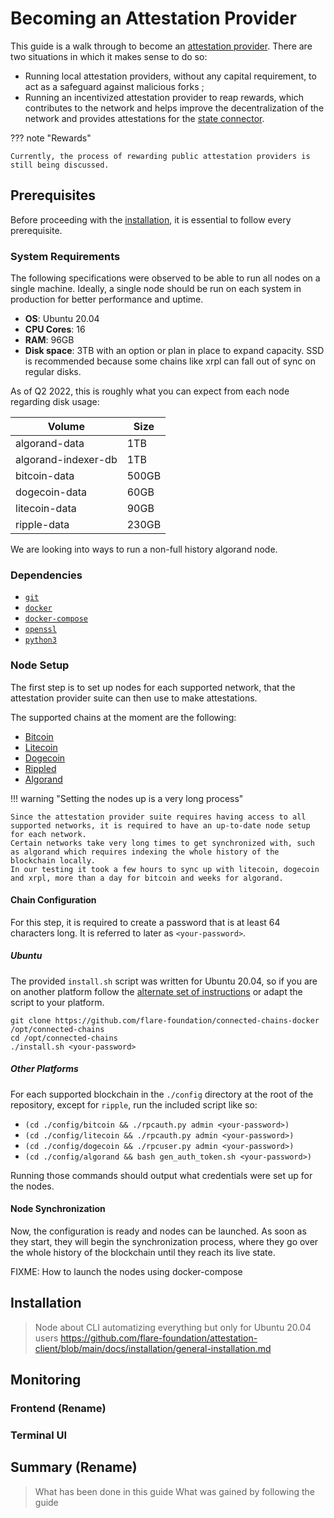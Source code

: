 # Becoming an Attestation Provider

This guide is a walk through to become an [attestation provider](#attestation-provider).
There are two situations in which it makes sense to do so:

* Running local attestation providers, without any capital requirement, to act as a safeguard against malicious forks ;
* Running an incentivized attestation provider to reap rewards, which contributes to the network and helps improve the decentralization of the network and provides attestations for the [state connector](#state-connector).

??? note "Rewards"

    Currently, the process of rewarding public attestation providers is still being discussed.

## Prerequisites

Before proceeding with the [installation](#installation), it is essential to follow every prerequisite.

### System Requirements

The following specifications were observed to be able to run all nodes on a single machine.
Ideally, a single node should be run on each system in production for better performance and uptime.

* **OS**: Ubuntu 20.04
* **CPU Cores**: 16
* **RAM**: 96GB
* **Disk space**: 3TB with an option or plan in place to expand capacity. SSD is recommended because some chains like xrpl can fall out of sync on regular disks.

As of Q2 2022, this is roughly what you can expect from each node regarding disk usage:

| Volume              | Size  |
|---------------------|-------|
| algorand-data       | 1TB   |
| algorand-indexer-db | 1TB   |
| bitcoin-data        | 500GB |
| dogecoin-data       | 60GB  |
| litecoin-data       | 90GB  |
| ripple-data         | 230GB |

We are looking into ways to run a non-full history algorand node.

### Dependencies

* [`git`](https://git-scm.com/book/en/v2/Getting-Started-Installing-Git)
* [`docker`](https://docs.docker.com/get-docker/)
* [`docker-compose`](https://docs.docker.com/compose/install/)
* [`openssl`](https://www.openssl.org/source/)
* [`python3`](https://www.python.org/downloads/)

### Node Setup

The first step is to set up nodes for each supported network, that the attestation provider suite can then use to make attestations.

The supported chains at the moment are the following:

* [Bitcoin](https://github.com/bitcoin/bitcoin)
* [Litecoin](https://github.com/litecoin-project/litecoin)
* [Dogecoin](https://github.com/dogecoin/dogecoin)
* [Rippled](https://github.com/ripple/rippled)
* [Algorand](https://github.com/algorand/go-algorand)

!!! warning "Setting the nodes up is a very long process"

    Since the attestation provider suite requires having access to all supported networks, it is required to have an up-to-date node setup for each network.
    Certain networks take very long times to get synchronized with, such as algorand which requires indexing the whole history of the blockchain locally.
    In our testing it took a few hours to sync up with litecoin, dogecoin and xrpl, more than a day for bitcoin and weeks for algorand.

#### Chain Configuration

For this step, it is required to create a password that is at least 64 characters long.
It is referred to later as `<your-password>`.

##### Ubuntu

The provided `install.sh` script was written for Ubuntu 20.04, so if you are on another platform follow the [alternate set of instructions](#other-platforms) or adapt the script to your platform.

```
git clone https://github.com/flare-foundation/connected-chains-docker /opt/connected-chains
cd /opt/connected-chains
./install.sh <your-password>
```

##### Other Platforms

For each supported blockchain in the `./config` directory at the root of the repository, except for `ripple`, run the included script like so:

* `(cd ./config/bitcoin && ./rpcauth.py admin <your-password>)`
* `(cd ./config/litecoin && ./rpcauth.py admin <your-password>)`
* `(cd ./config/dogecoin && ./rpcuser.py admin <your-password>)`
* `(cd ./config/algorand && bash gen_auth_token.sh <your-password>)`

Running those commands should output what credentials were set up for the nodes.

#### Node Synchronization

Now, the configuration is ready and nodes can be launched.
As soon as they start, they will begin the synchronization process, where they go over the whole history of the blockchain until they reach its live state.

FIXME: How to launch the nodes using docker-compose

## Installation

> Node about CLI automatizing everything but only for Ubuntu 20.04 users
> https://github.com/flare-foundation/attestation-client/blob/main/docs/installation/general-installation.md

## Monitoring

### Frontend (Rename)

### Terminal UI

## Summary (Rename)

> What has been done in this guide
> What was gained by following the guide
